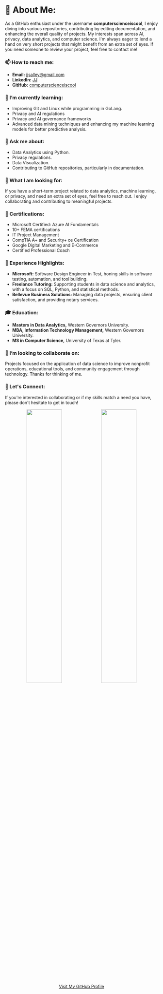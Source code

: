 # 👀 About Me: 
As a GitHub enthusiast under the username **computerscienceiscool**, I enjoy diving into various repositories, contributing by editing documentation, and enhancing the overall quality of projects. My interests span across AI, privacy, data analytics, and computer science. I'm always eager to lend a hand on very short projects that might benefit from an extra set of eyes. If you need someone to review your project, feel free to contact me!                                                                                                       
               
### 📫 How to reach me:                           
- **Email:** jjsalley@gmail.com                               
- **LinkedIn:** [JJ](https://www.linkedin.com/in/jjsalley)                                        
- **GitHub:** [computerscienceiscool](https://github.com/computerscienceiscool)                                

### 🌱 I’m currently learning:
- Improving Git and Linux while programming in GoLang.
- Privacy and AI regulations
- Privacy and AI governance frameworks
- Advanced data mining techniques and enhancing my machine learning models for better predictive analysis.

### 💬 Ask me about:
- Data Analytics using Python.
- Privacy regulations.
- Data Visualization.
- Contributing to GitHub repositories, particularly in documentation. 

### 🤔 What I am looking for:
If you have a short-term project related to data analytics, machine learning, or privacy, and need an extra set of eyes, feel free to reach out. I enjoy collaborating and contributing to meaningful projects.

### 📄 Certifications:
- Microsoft Certified: Azure AI Fundamentals 
- 10+ FEMA certifications
- IT Project Management
- CompTIA A+ and Security+ ce Certification               
- Google Digital Marketing and E-Commerce
- Certified Professional Coach 

### 💼 Experience Highlights:
- **Microsoft:** Software Design Engineer in Test, honing skills in software testing, automation, and tool building.              
- **Freelance Tutoring:** Supporting students in data science and analytics, with a focus on SQL, Python, and statistical methods.
- **Bellevue Business Solutions:** Managing data projects, ensuring client satisfaction, and providing notary services.

### 🎓 Education:
- **Masters in Data Analytics,** Western Governors University.
- **MBA, Information Technology Management,** Western Governors University.
- **MS in Computer Science,** University of Texas at Tyler.

### 👯 I’m looking to collaborate on:
Projects focused on the application of data science to improve nonprofit operations, educational tools, and community engagement through technology.  Thanks for thinking of me.

### 🤝 Let's Connect:
If you're interested in collaborating or if my skills match a need you have, please don't hesitate to get in touch!

<p align="center">
  <img width="48%" src="https://github-readme-stats.vercel.app/api?username=computerscienceiscool&show_icons=true&rank_icon=github&theme=transparent" />
  <img width="48%" src="https://github-readme-streak-stats.herokuapp.com/?user=computerscienceiscool&theme=transparent" /></p>

<div align="center">
  <a href="https://github.com/computerscienceiscool">Visit My GitHub Profile</a>
</div>
